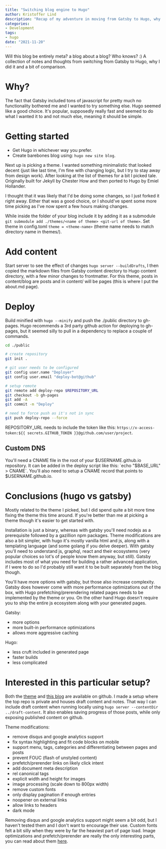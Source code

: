 ```yaml
---
title: "Switching blog engine to Hugo"
author: Kristoffer Lind
description: "Recap of my adventure in moving from Gatsby to Hugo, why I did it and some comparisons between them."
categories:
- Development
tags:
- hugo
date: "2021-11-20"
---
```


Will this blog be entirely meta? a blog about a blog? Who knows? :) A collection of notes and thoughts from switching from Gatsby to Hugo, why I did it and a bit of comparison.

# Why?
The fact that Gatsby included tons of javascript for pretty much no functionality bothered me and I wanted to try something else. Hugo seemed like a good choice. It's popular, supposedly really fast and seemed to do what I wanted it to and not much else, meaning it should be simple.

# Getting started
- Get Hugo in whichever way you prefer.
- Create barebones blog using: `hugo new site blog`.

Next up is picking a theme. I wanted something minimalistic that looked decent (just like last time, I'm fine with changing logic, but I try to stay away from design work). After looking at the list of themes for a bit I picked tale. Originally built for Jekyll by Chester How and then ported to Hugo by Emiel Hollander.

I thought that it was likely that I'd be doing some changes, so I just forked it right away. Either that was a good choice, or I should've spent some more time picking as I've now spent a few hours making changes.

While inside the folder of your blog include it by adding it as a submodule `git submodule add ./themes/<name of theme> <git-url of theme>`. Set theme in config.toml `theme = <theme-name>` (theme name needs to match directory name in themes/).

# Add content
Start server to see the effect of changes `hugo server --buildDrafts`, I then copied the markdown files from Gatsby content directory to Hugo content directory, with a few minor changes to frontmatter. For this theme, posts in content/blog are posts and in content/ will be pages (this is where I put the about.md page).

# Deploy
Build minified with `hugo --minify` and push the ./public directory to gh-pages. Hugo recommends a 3rd party github action for deploying to gh-pages, but it seemed silly to pull in a dependency to replace a couple of commands.

```sh
cd ./public

# create repository
git init .

# git user needs to be configured
git config user.name "Deployer"
git config user.email "deploy-bot@github"

# setup remote
git remote add deploy-repo $REPOSITORY_URL
git checkout -b gh-pages
git add -A
git commit -m "Deploy"

# need to force push as it's not in sync
git push deploy-repo --force
```
REPOSITORY_URL needs to include the token like this: `https://x-access-token:${{ secrets.GITHUB_TOKEN }}@github.com/user/project`.

## Custom DNS
You'll need a CNAME file in the root of your $USERNAME.github.io repository. It can be added in the deploy script like this: `echo "$BASE_URL" > CNAME`. You'll also need to setup a CNAME record that points to $USERNAME.github.io.

# Conclusions (hugo vs gatsby)
Mostly related to the theme I picked, but I did spend quite a bit more time fixing the theme this time around. If you're better than me at picking a theme though it's easier to get started with.

Installation is just a binary, whereas with gatsby you'll need nodejs as a prerequisite followed by a gazillion npm packages. Theme modifications are also a bit simpler, with hugo it's mostly vanilla html and js, along with a templating language (and some golang if  you delve deeper). With gatsby you'll need to understand js, graphql, react and their ecosystems (very popular choices so lot's of people know them anyway, but still). Gatsby includes most of what you need for building a rather advanced application, if I were to do so I'd probably still want it to be built separately from the blog though.

You'll have more options with gatsby, but those also increase complexity. Gatsby does however come with more performance optimizations out of the box, with Hugo prefetching/prerendering related pages needs to be implemented by the theme or you. On the other hand Hugo doesn't require you to ship the entire js ecosystem along with your generated pages.

Gatsby:
- more options
- more built-in performance optimizations
- allows more aggressive caching

Hugo:
- less cruft included in generated page
- faster builds
- less complicated

# Interested in this particular setup?
Both the [theme](https://github.com/kristofferlind/tale-hugo) and [this blog](https://github.com/kristofferlind/kristofferlind.github.io) are available on github. I made a setup where the top repo is private and houses draft content and notes. That way I can include draft content when running locally using `hugo server --contentDir ../draft-content`. It also enables saving progress of those posts, while only exposing published content on github.

Theme modifications:
- remove disqus and google analytics support
- fix syntax highlighting and fit code blocks on mobile
- support menu, tags, categories and differentiating between pages and posts
- prevent FOUC (flash of unstyled content)
- prefetch/prerender links on likely click intent
- add document meta description
- rel canonical tags
- explicit width and height for images
- image processing (scale down to 800px width)
- remove custom fonts
- only display pagination if enough entries
- noopener on external links
- allow links to headers
- dark mode

Removing disqus and google analytics support might seem a bit odd, but I haven't tested them and I don't want to encourage their use. Custom fonts felt a bit silly when they were by far the heaviest part of page load. Image optimizations and prefetch/prerender are really the only interesting parts, you can read about them [here](/blog/hugo-theme-performance-optimizations).
